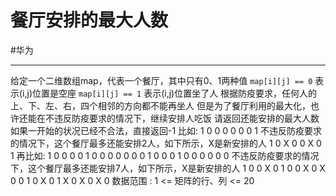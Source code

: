# 餐厅安排的最大人数
#华为 

---

给定一个二维数组map，代表一个餐厅，其中只有0、1两种值
`map[i][j] == 0` 表示(i,j)位置是空座
`map[i][j] == 1` 表示(i,j)位置坐了人
根据防疫要求，任何人的上、下、左、右，四个相邻的方向都不能再坐人
但是为了餐厅利用的最大化，也许还能在不违反防疫要求的情况下，继续安排人吃饭
请返回还能安排的最大人数
如果一开始的状况已经不合法，直接返回-1
比如:
1 0 0 0
0 0 0 1
不违反防疫要求的情况下，这个餐厅最多还能安排2人，如下所示，X是新安排的人
1 0 X 0
0 X 0 1
再比如:
1 0 0 0 0 1
0 0 0 0 0 0
0 1 0 0 0 1
0 0 0 0 0 0
不违反防疫要求的情况下，这个餐厅最多还能安排7人，如下所示，X是新安排的人
1 0 0 X 0 1
0 0 X 0 X 0
0 1 0 X 0 1
X 0 X 0 X 0
数据范围 : 1 <= 矩阵的行、列 <= 20